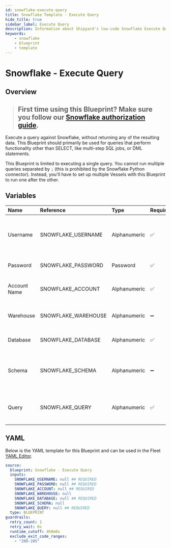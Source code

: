 ```yaml
---
id: snowflake-execute-query
title: Snowflake Template - Execute Query
hide_title: true
sidebar_label: Execute Query
description: Information about Shipyard's low-code Snowflake Execute Query blueprint. Execute any SQL query against a Snowflake database. Perfect for creating multi-step SQL jobs, executing DML statements, or running scheduled queries.
keywords:
    - snowflake
    - blueprint
    - template
---
```


# Snowflake - Execute Query

## Overview

> ## **First time using this Blueprint? Make sure you follow our [Snowflake authorization guide](https://www.shipyardapp.com/docs/blueprint-library/snowflake/snowflake-authorization/)**.

Execute a query against Snowflake, without returning any of the resulting data. This Blueprint should primarily be used for queries that perform functionality other than SELECT, like multi-step SQL jobs, or DML statements.

This Blueprint is limited to executing a single query. You cannot run multiple queries separated by `;` (this is prohibited by the Snowflake Python connector). Instead, you'll have to set up multiple Vessels with this Blueprint to run one after the other.



## Variables

| Name | Reference | Type | Required | Default | Options | Description |
|:---|:---|:---|:---|:---|:---|:---|
| Username | SNOWFLAKE_USERNAME | Alphanumeric | :white_check_mark: | - | - | The Snowflake Username that has access to the table, schema, and warehouse that you want to execute a query against. |
| Password | SNOWFLAKE_PASSWORD | Password | :white_check_mark: | - | - | The password associated with your Username. |
| Account Name | SNOWFLAKE_ACCOUNT | Alphanumeric | :white_check_mark: | - | - | Typically found in the URL you use to access Snowflake, before `.snowflakecomputing.com` |
| Warehouse | SNOWFLAKE_WAREHOUSE | Alphanumeric | :heavy_minus_sign: | - | - | If left blank, will use the default warehouse associated with the provided username. |
| Database | SNOWFLAKE_DATABASE | Alphanumeric | :white_check_mark: | - | - | The name of the Database that you want to run a query against. |
| Schema | SNOWFLAKE_SCHEMA | Alphanumeric | :heavy_minus_sign: | - | - | The name of the Schema you want to run a query against. If left blank, it's expected that your query will include the schema in it. |
| Query | SNOWFLAKE_QUERY | Alphanumeric | :white_check_mark: | - | - | The contents of the SQL query that you want to run. Does not support running multiple queries separated by `;` |


## YAML

Below is the YAML template for this Blueprint and can be used in the Fleet [YAML Editor](../../reference/fleets/yaml-editor.md).

```yaml
source:
  blueprint: Snowflake - Execute Query
  inputs:
    SNOWFLAKE_USERNAME: null ## REQUIRED
    SNOWFLAKE_PASSWORD: null ## REQUIRED
    SNOWFLAKE_ACCOUNT: null ## REQUIRED
    SNOWFLAKE_WAREHOUSE: null 
    SNOWFLAKE_DATABASE: null ## REQUIRED
    SNOWFLAKE_SCHEMA: null 
    SNOWFLAKE_QUERY: null ## REQUIRED
  type: BLUEPRINT
guardrails:
  retry_count: 1
  retry_wait: 0s
  runtime_cutoff: 4h0m0s
  exclude_exit_code_ranges:
    - "200-205"
```
